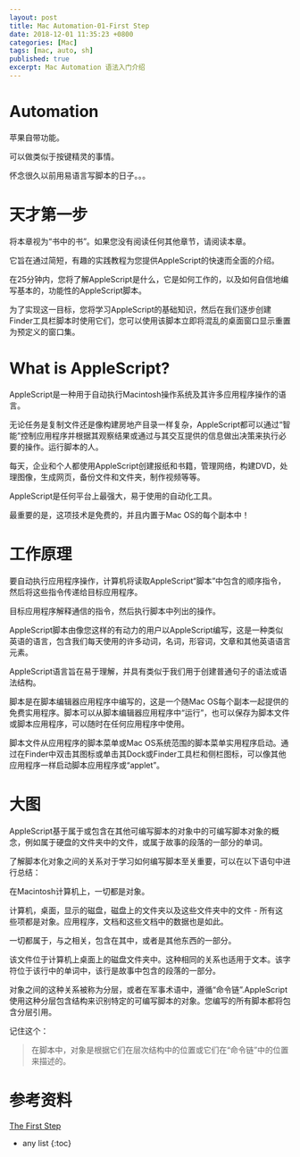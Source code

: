 ```yaml
---
layout: post
title: Mac Automation-01-First Step
date: 2018-12-01 11:35:23 +0800
categories: [Mac]
tags: [mac, auto, sh]
published: true
excerpt: Mac Automation 语法入门介绍
---
```


# Automation

苹果自带功能。

可以做类似于按键精灵的事情。

怀念很久以前用易语言写脚本的日子。。。

# 天才第一步

将本章视为“书中的书”。如果您没有阅读任何其他章节，请阅读本章。

它旨在通过简短，有趣的实践教程为您提供AppleScript的快速而全面的介绍。

在25分钟内，您将了解AppleScript是什么，它是如何工作的，以及如何自信地编写基本的，功能性的AppleScript脚本。

为了实现这一目标，您将学习AppleScript的基础知识，然后在我们逐步创建Finder工具栏脚本时使用它们，您可以使用该脚本立即将混乱的桌面窗口显示重置为预定义的窗口集。


# What is AppleScript?

AppleScript是一种用于自动执行Macintosh操作系统及其许多应用程序操作的语言。

无论任务是复制文件还是像构建房地产目录一样复杂，AppleScript都可以通过“智能”控制应用程序并根据其观察结果或通过与其交互提供的信息做出决策来执行必要的操作。运行脚本的人。

每天，企业和个人都使用AppleScript创建报纸和书籍，管理网络，构建DVD，处理图像，生成网页，备份文件和文件夹，制作视频等等。 

AppleScript是任何平台上最强大，易于使用的自动化工具。

最重要的是，这项技术是免费的，并且内置于Mac OS的每个副本中！

# 工作原理

要自动执行应用程序操作，计算机将读取AppleScript“脚本”中包含的顺序指令，然后将这些指令传递给目标应用程序。

目标应用程序解释通信的指令，然后执行脚本中列出的操作。

AppleScript脚本由像您这样的有动力的用户以AppleScript编写，这是一种类似英语的语言，包含我们每天使用的许多动词，名词，形容词，文章和其他英语语言元素。 

AppleScript语言旨在易于理解，并具有类似于我们用于创建普通句子的语法或语法结构。

脚本是在脚本编辑器应用程序中编写的，这是一个随Mac OS每个副本一起提供的免费实用程序。脚本可以从脚本编辑器应用程序中“运行”，也可以保存为脚本文件或脚本应用程序，可以随时在任何应用程序中使用。

脚本文件从应用程序的脚本菜单或Mac OS系统范围的脚本菜单实用程序启动。通过在Finder中双击其图标或单击其Dock或Finder工具栏和侧栏图标，可以像其他应用程序一样启动脚本应用程序或“applet”。

# 大图

AppleScript基于属于或包含在其他可编写脚本的对象中的可编写脚本对象的概念，例如属于硬盘的文件夹中的文件，或属于故事的段落的一部分的单词。

了解脚本化对象之间的关系对于学习如何编写脚本至关重要，可以在以下语句中进行总结：

在Macintosh计算机上，一切都是对象。

计算机，桌面，显示的磁盘，磁盘上的文件夹以及这些文件夹中的文件 - 所有这些项都是对象。应用程序，文档和这些文档中的数据也是如此。

一切都属于，与之相关，包含在其中，或者是其他东西的一部分。

该文件位于计算机上桌面上的磁盘文件夹中。这种相同的关系也适用于文本。该字符位于该行中的单词中，该行是故事中包含的段落的一部分。

对象之间的这种关系被称为分层，或者在军事术语中，遵循“命令链”.AppleScript使用这种分层包含结构来识别特定的可编写脚本的对象。您编写的所有脚本都将包含分层引用。

记住这个：

> 在脚本中，对象是根据它们在层次结构中的位置或它们在“命令链”中的位置来描述的。

# 参考资料

[The First Step](https://www.macosxautomation.com/applescript/firsttutorial/index.html)

* any list
{:toc}